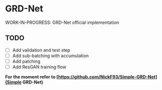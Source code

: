 # GRD-Net
WORK-IN-PROGRESS: GRD-Net official implementation

## TODO
- [ ] Add validation and test step
- [ ] Add sub-batching with accumulation
- [ ] Add patching
- [ ] Add ResGAN training flow

**For the moment refer to [https://github.com/NickF93/Simple-GRD-Net](Simple GRD-Net)**
